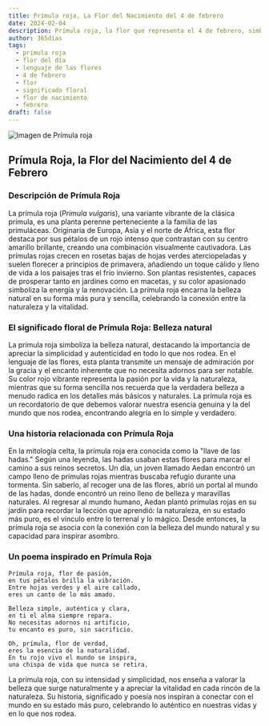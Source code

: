 ```yaml
---
title: Prímula roja, La Flor del Nacimiento del 4 de febrero
date: 2024-02-04
description: Prímula roja, la flor que representa el 4 de febrero, simboliza Belleza natural. Descubre su fascinante historia, significado en el lenguaje de las flores y una poesía que celebra su belleza.
author: 365días
tags:
  - prímula roja
  - flor del día
  - lenguaje de las flores
  - 4 de febrero
  - flor
  - significado floral
  - flor de nacimiento
  - febrero
draft: false
---
```



![Imagen de Prímula roja](https://cdn.pixabay.com/photo/2017/02/05/17/06/flower-2040617_1280.jpg#center)


## Prímula Roja, la Flor del Nacimiento del 4 de Febrero

### Descripción de Prímula Roja

La prímula roja (_Primula vulgaris_), una variante vibrante de la clásica prímula, es una planta perenne perteneciente a la familia de las primuláceas. Originaria de Europa, Asia y el norte de África, esta flor destaca por sus pétalos de un rojo intenso que contrastan con su centro amarillo brillante, creando una combinación visualmente cautivadora. Las prímulas rojas crecen en rosetas bajas de hojas verdes aterciopeladas y suelen florecer a principios de primavera, añadiendo un toque cálido y lleno de vida a los paisajes tras el frío invierno. Son plantas resistentes, capaces de prosperar tanto en jardines como en macetas, y su color apasionado simboliza la energía y la renovación. La prímula roja encarna la belleza natural en su forma más pura y sencilla, celebrando la conexión entre la naturaleza y la vitalidad.

### El significado floral de Prímula Roja: Belleza natural

La prímula roja simboliza la belleza natural, destacando la importancia de apreciar la simplicidad y autenticidad en todo lo que nos rodea. En el lenguaje de las flores, esta planta transmite un mensaje de admiración por la gracia y el encanto inherente que no necesita adornos para ser notable. Su color rojo vibrante representa la pasión por la vida y la naturaleza, mientras que su forma sencilla nos recuerda que la verdadera belleza a menudo radica en los detalles más básicos y naturales. La prímula roja es un recordatorio de que debemos valorar nuestra esencia genuina y la del mundo que nos rodea, encontrando alegría en lo simple y verdadero.

### Una historia relacionada con Prímula Roja

En la mitología celta, la prímula roja era conocida como la "llave de las hadas." Según una leyenda, las hadas usaban estas flores para marcar el camino a sus reinos secretos. Un día, un joven llamado Aedan encontró un campo lleno de prímulas rojas mientras buscaba refugio durante una tormenta. Sin saberlo, al recoger una de las flores, abrió un portal al mundo de las hadas, donde encontró un reino lleno de belleza y maravillas naturales. Al regresar al mundo humano, Aedan plantó prímulas rojas en su jardín para recordar la lección que aprendió: la naturaleza, en su estado más puro, es el vínculo entre lo terrenal y lo mágico. Desde entonces, la prímula roja se asocia con la conexión con la belleza del mundo natural y su capacidad para inspirar asombro.

### Un poema inspirado en Prímula Roja

```
Prímula roja, flor de pasión,  
en tus pétalos brilla la vibración.  
Entre hojas verdes y el aire callado,  
eres un canto de lo más amado.  

Belleza simple, auténtica y clara,  
en ti el alma siempre repara.  
No necesitas adornos ni artificio,  
tu encanto es puro, sin sacrificio.  

Oh, prímula, flor de verdad,  
eres la esencia de la naturalidad.  
En tu rojo vivo el mundo se inspira,  
una chispa de vida que nunca se retira.  
```

La prímula roja, con su intensidad y simplicidad, nos enseña a valorar la belleza que surge naturalmente y a apreciar la vitalidad en cada rincón de la naturaleza. Su historia, significado y poesía nos inspiran a conectar con el mundo en su estado más puro, celebrando lo auténtico en nuestras vidas y en lo que nos rodea.
